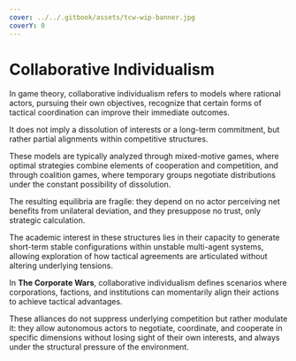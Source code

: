 ```yaml
---
cover: ../../.gitbook/assets/tcw-wip-banner.jpg
coverY: 0
---
```


# Collaborative Individualism

In game theory, collaborative individualism refers to models where rational actors, pursuing their own objectives, recognize that certain forms of tactical coordination can improve their immediate outcomes.

It does not imply a dissolution of interests or a long-term commitment, but rather partial alignments within competitive structures.

These models are typically analyzed through mixed-motive games, where optimal strategies combine elements of cooperation and competition, and through coalition games, where temporary groups negotiate distributions under the constant possibility of dissolution.

The resulting equilibria are fragile: they depend on no actor perceiving net benefits from unilateral deviation, and they presuppose no trust, only strategic calculation.

The academic interest in these structures lies in their capacity to generate short-term stable configurations within unstable multi-agent systems, allowing exploration of how tactical agreements are articulated without altering underlying tensions.

In **The Corporate Wars**, collaborative individualism defines scenarios where corporations, factions, and institutions can momentarily align their actions to achieve tactical advantages.

These alliances do not suppress underlying competition but rather modulate it: they allow autonomous actors to negotiate, coordinate, and cooperate in specific dimensions without losing sight of their own interests, and always under the structural pressure of the environment.
